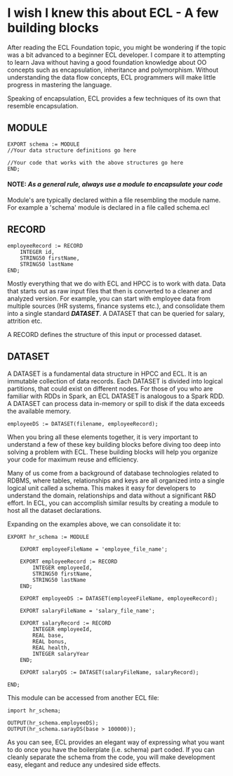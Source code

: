 # I wish I knew this about ECL - A few building blocks

After reading the ECL Foundation topic, you might be wondering if the topic was a bit advanced to a beginner ECL developer. I compare it to attempting to learn Java without having a good foundation knowledge about OO concepts such as encapsulation, inheritance and polymorphism. Without understanding the data flow concepts, ECL programmers will make little progress in mastering the language.

Speaking of encapsulation, ECL provides a few techniques of its own that resemble encapsulation.

## MODULE

```ECL
EXPORT schema := MODULE
//Your data structure definitions go here

//Your code that works with the above structures go here
END;
```

#### NOTE:  *As a general rule, always use a module to encapsulate your code*

Module's are typically declared within a file resembling the module name. For example a 'schema' module is declared in a file called schema.ecl

## RECORD

```ECL
employeeRecord := RECORD
    INTEGER id,
    STRING50 firstName,
    STRING50 lastName
END;
```

Mostly everything that we do with ECL and HPCC is to work with data. Data that starts out as raw input files that then is converted to a cleaner and analyzed version. For example, you can start with employee data from multiple sources (HR systems, finance systems etc.), and consolidate them into a single standard ***DATASET***. A DATASET that can be queried for salary, attrition etc. 

A RECORD defines the structure of this input or processed dataset. 

## DATASET

A DATASET is a fundamental data structure in HPCC and ECL. It is an immutable collection of data records. Each DATASET is divided into logical partitions, that could exist on different nodes. For those of you who are familiar with RDDs in Spark, an ECL DATASET is analogous to a Spark RDD. A DATASET can process data in-memory or spill to disk if the data exceeds the available memory. 

```ECL
employeeDS := DATASET(filename, employeeRecord);
```

When you bring all these elements together, it is very important to understand a few of these key building blocks before diving too deep into solving a problem with ECL. These building blocks will help you organize your code for maximum reuse and efficiency. 

Many of us come from a background of database technologies related to RDBMS, where tables, relationships and keys are all organized into a single logical unit called a schema. This makes it easy for developers to understand the domain, relationships and data without a significant R&D effort. In ECL, you can accomplish similar results by creating a module to host all the dataset declarations.

Expanding on the examples above, we can consolidate it to:


```ECL
EXPORT hr_schema := MODULE

    EXPORT employeeFileName = 'employee_file_name';
    
    EXPORT employeeRecord := RECORD
        INTEGER employeeId,
        STRING50 firstName,
        STRING50 lastName
    END;

    EXPORT employeeDS := DATASET(employeeFileName, employeeRecord);

    EXPORT salaryFileName = 'salary_file_name';
    
    EXPORT salaryRecord := RECORD
        INTEGER employeeId,
        REAL base,
        REAL bonus,
        REAL health,
        INTEGER salaryYear
    END;

    EXPORT salaryDS := DATASET(salaryFileName, salaryRecord);

END;
```

This module can be accessed from another ECL file:

```ECL
import hr_schema;

OUTPUT(hr_schema.employeeDS);
OUTPUT(hr_schema.sarayDS(base > 100000));
```

As you can see, ECL provides an elegant way of expressing what you want to do once you have the boilerplate (i.e. schema) part coded. If you can cleanly separate the schema from the code, you will make development easy, elegant and reduce any undesired side effects.

